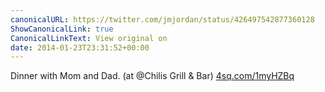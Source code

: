 ```yaml
---
canonicalURL: https://twitter.com/jmjordan/status/426497542877360128
ShowCanonicalLink: true
CanonicalLinkText: View original on
date: 2014-01-23T23:31:52+00:00
---
```

Dinner with Mom and Dad. (at @Chilis Grill &amp; Bar) [4sq.com/1myHZBq](http://4sq.com/1myHZBq)